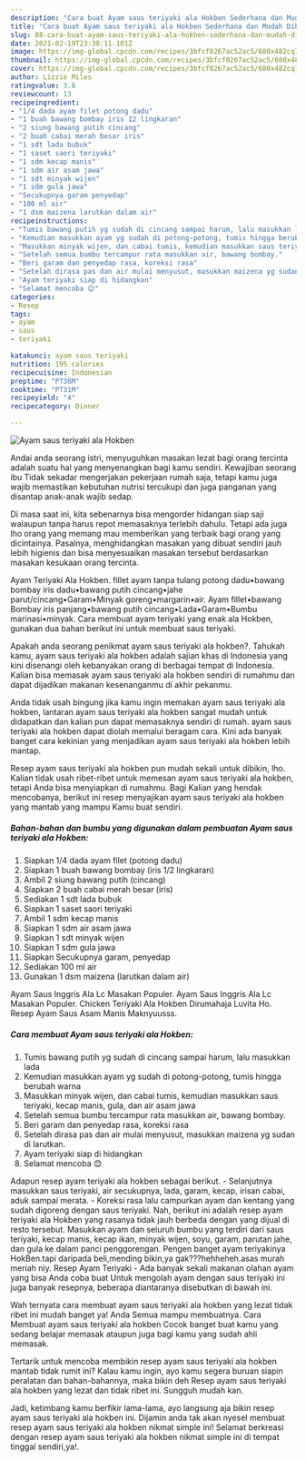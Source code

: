 ```yaml
---
description: "Cara buat Ayam saus teriyaki ala Hokben Sederhana dan Mudah Dibuat"
title: "Cara buat Ayam saus teriyaki ala Hokben Sederhana dan Mudah Dibuat"
slug: 88-cara-buat-ayam-saus-teriyaki-ala-hokben-sederhana-dan-mudah-dibuat
date: 2021-02-19T23:38:11.101Z
image: https://img-global.cpcdn.com/recipes/3bfcf8267ac52ac5/680x482cq70/ayam-saus-teriyaki-ala-hokben-foto-resep-utama.jpg
thumbnail: https://img-global.cpcdn.com/recipes/3bfcf8267ac52ac5/680x482cq70/ayam-saus-teriyaki-ala-hokben-foto-resep-utama.jpg
cover: https://img-global.cpcdn.com/recipes/3bfcf8267ac52ac5/680x482cq70/ayam-saus-teriyaki-ala-hokben-foto-resep-utama.jpg
author: Lizzie Miles
ratingvalue: 3.8
reviewcount: 13
recipeingredient:
- "1/4 dada ayam filet potong dadu"
- "1 buah bawang bombay iris 12 lingkaran"
- "2 siung bawang putih cincang"
- "2 buah cabai merah besar iris"
- "1 sdt lada bubuk"
- "1 saset saori teriyaki"
- "1 sdm kecap manis"
- "1 sdm air asam jawa"
- "1 sdt minyak wijen"
- "1 sdm gula jawa"
- "Secukupnya garam penyedap"
- "100 ml air"
- "1 dsm maizena larutkan dalam air"
recipeinstructions:
- "Tumis bawang putih yg sudah di cincang sampai harum, lalu masukkan lada"
- "Kemudian masukkan ayam yg sudah di potong-potong, tumis hingga berubah warna"
- "Masukkan minyak wijen, dan cabai tumis, kemudian masukkan saus teriyaki, kecap manis, gula, dan air asam jawa"
- "Setelah semua bumbu tercampur rata masukkan air, bawang bombay."
- "Beri garam dan penyedap rasa, koreksi rasa"
- "Setelah dirasa pas dan air mulai menyusut, masukkan maizena yg sudan di larutkan."
- "Ayam teriyaki siap di hidangkan"
- "Selamat mencoba 😊"
categories:
- Resep
tags:
- ayam
- saus
- teriyaki

katakunci: ayam saus teriyaki 
nutrition: 195 calories
recipecuisine: Indonesian
preptime: "PT38M"
cooktime: "PT31M"
recipeyield: "4"
recipecategory: Dinner

---
```



![Ayam saus teriyaki ala Hokben](https://img-global.cpcdn.com/recipes/3bfcf8267ac52ac5/680x482cq70/ayam-saus-teriyaki-ala-hokben-foto-resep-utama.jpg)

Andai anda seorang istri, menyuguhkan masakan lezat bagi orang tercinta adalah suatu hal yang menyenangkan bagi kamu sendiri. Kewajiban seorang ibu Tidak sekadar mengerjakan pekerjaan rumah saja, tetapi kamu juga wajib memastikan kebutuhan nutrisi tercukupi dan juga panganan yang disantap anak-anak wajib sedap.

Di masa  saat ini, kita sebenarnya bisa mengorder hidangan siap saji walaupun tanpa harus repot memasaknya terlebih dahulu. Tetapi ada juga lho orang yang memang mau memberikan yang terbaik bagi orang yang dicintainya. Pasalnya, menghidangkan masakan yang dibuat sendiri jauh lebih higienis dan bisa menyesuaikan masakan tersebut berdasarkan masakan kesukaan orang tercinta. 

Ayam Teriyaki Ala Hokben. fillet ayam tanpa tulang potong dadu•bawang bombay iris dadu•bawang putih cincang•jahe parut/cincang•Garam•Minyak goreng•margarin•air. Ayam fillet•bawang Bombay iris panjang•bawang putih cincang•Lada•Garam•Bumbu marinasi•minyak. Cara membuat ayam teriyaki yang enak ala Hokben, gunakan dua bahan berikut ini untuk membuat saus teriyaki.

Apakah anda seorang penikmat ayam saus teriyaki ala hokben?. Tahukah kamu, ayam saus teriyaki ala hokben adalah sajian khas di Indonesia yang kini disenangi oleh kebanyakan orang di berbagai tempat di Indonesia. Kalian bisa memasak ayam saus teriyaki ala hokben sendiri di rumahmu dan dapat dijadikan makanan kesenanganmu di akhir pekanmu.

Anda tidak usah bingung jika kamu ingin memakan ayam saus teriyaki ala hokben, lantaran ayam saus teriyaki ala hokben sangat mudah untuk didapatkan dan kalian pun dapat memasaknya sendiri di rumah. ayam saus teriyaki ala hokben dapat diolah memalui beragam cara. Kini ada banyak banget cara kekinian yang menjadikan ayam saus teriyaki ala hokben lebih mantap.

Resep ayam saus teriyaki ala hokben pun mudah sekali untuk dibikin, lho. Kalian tidak usah ribet-ribet untuk memesan ayam saus teriyaki ala hokben, tetapi Anda bisa menyiapkan di rumahmu. Bagi Kalian yang hendak mencobanya, berikut ini resep menyajikan ayam saus teriyaki ala hokben yang mantab yang mampu Kamu buat sendiri.

<!--inarticleads1-->

##### Bahan-bahan dan bumbu yang digunakan dalam pembuatan Ayam saus teriyaki ala Hokben:

1. Siapkan 1/4 dada ayam filet (potong dadu)
1. Siapkan 1 buah bawang bombay (iris 1/2 lingkaran)
1. Ambil 2 siung bawang putih (cincang)
1. Siapkan 2 buah cabai merah besar (iris)
1. Sediakan 1 sdt lada bubuk
1. Siapkan 1 saset saori teriyaki
1. Ambil 1 sdm kecap manis
1. Siapkan 1 sdm air asam jawa
1. Siapkan 1 sdt minyak wijen
1. Siapkan 1 sdm gula jawa
1. Siapkan Secukupnya garam, penyedap
1. Sediakan 100 ml air
1. Gunakan 1 dsm maizena (larutkan dalam air)


Ayam Saus Inggris Ala Lc Masakan Populer. Ayam Saus Inggris Ala Lc Masakan Populer. Chicken Teriyaki Ala Hokben Dirumahaja Luvita Ho. Resep Ayam Saus Asam Manis Maknyuusss. 

<!--inarticleads2-->

##### Cara membuat Ayam saus teriyaki ala Hokben:

1. Tumis bawang putih yg sudah di cincang sampai harum, lalu masukkan lada
1. Kemudian masukkan ayam yg sudah di potong-potong, tumis hingga berubah warna
1. Masukkan minyak wijen, dan cabai tumis, kemudian masukkan saus teriyaki, kecap manis, gula, dan air asam jawa
1. Setelah semua bumbu tercampur rata masukkan air, bawang bombay.
1. Beri garam dan penyedap rasa, koreksi rasa
1. Setelah dirasa pas dan air mulai menyusut, masukkan maizena yg sudan di larutkan.
1. Ayam teriyaki siap di hidangkan
1. Selamat mencoba 😊


Adapun resep ayam teriyaki ala hokben sebagai berikut. - Selanjutnya masukkan saus teriyaki, air secukupnya, lada, garam, kecap, irisan cabai, aduk sampai merata. - Koreksi rasa lalu campurkan ayam dan kentang yang sudah digoreng dengan saus teriyaki. Nah, berikut ini adalah resep ayam teriyaki ala Hokben yang rasanya tidak jauh berbeda dengan yang dijual di resto tersebut. Masukkan ayam dan seluruh bumbu yang terdiri dari saus teriyaki, kecap manis, kecap ikan, minyak wijen, soyu, garam, parutan jahe, dan gula ke dalam panci penggorengan. Pengen banget ayam teriyakinya HokBen.tapi daripada beli,mending bikin,ya gak???hehheheh.asas murah meriah niy. Resep Ayam Teriyaki - Ada banyak sekali makanan olahan ayam yang bisa Anda coba buat Untuk mengolah ayam dengan saus teriyaki ini juga banyak resepnya, beberapa diantaranya disebutkan di bawah ini. 

Wah ternyata cara membuat ayam saus teriyaki ala hokben yang lezat tidak ribet ini mudah banget ya! Anda Semua mampu membuatnya. Cara Membuat ayam saus teriyaki ala hokben Cocok banget buat kamu yang sedang belajar memasak ataupun juga bagi kamu yang sudah ahli memasak.

Tertarik untuk mencoba membikin resep ayam saus teriyaki ala hokben mantab tidak rumit ini? Kalau kamu ingin, ayo kamu segera buruan siapin peralatan dan bahan-bahannya, maka bikin deh Resep ayam saus teriyaki ala hokben yang lezat dan tidak ribet ini. Sungguh mudah kan. 

Jadi, ketimbang kamu berfikir lama-lama, ayo langsung aja bikin resep ayam saus teriyaki ala hokben ini. Dijamin anda tak akan nyesel membuat resep ayam saus teriyaki ala hokben nikmat simple ini! Selamat berkreasi dengan resep ayam saus teriyaki ala hokben nikmat simple ini di tempat tinggal sendiri,ya!.

